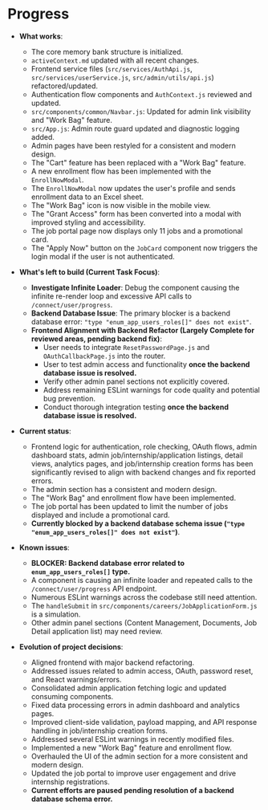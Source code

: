 # Progress

- **What works**:
  - The core memory bank structure is initialized.
  - `activeContext.md` updated with all recent changes.
  - Frontend service files (`src/services/AuthApi.js`, `src/services/userService.js`, `src/admin/utils/api.js`) refactored/updated.
  - Authentication flow components and `AuthContext.js` reviewed and updated.
  - `src/components/common/Navbar.js`: Updated for admin link visibility and "Work Bag" feature.
  - `src/App.js`: Admin route guard updated and diagnostic logging added.
  - Admin pages have been restyled for a consistent and modern design.
  - The "Cart" feature has been replaced with a "Work Bag" feature.
  - A new enrollment flow has been implemented with the `EnrollNowModal`.
  - The `EnrollNowModal` now updates the user's profile and sends enrollment data to an Excel sheet.
  - The "Work Bag" icon is now visible in the mobile view.
  - The "Grant Access" form has been converted into a modal with improved styling and accessibility.
  - The job portal page now displays only 11 jobs and a promotional card.
  - The "Apply Now" button on the `JobCard` component now triggers the login modal if the user is not authenticated.

- **What's left to build (Current Task Focus)**:
  - **Investigate Infinite Loader**: Debug the component causing the infinite re-render loop and excessive API calls to `/connect/user/progress`.
  - **Backend Database Issue**: The primary blocker is a backend database error: `"type "enum_app_users_roles[]" does not exist"`.
  - **Frontend Alignment with Backend Refactor (Largely Complete for reviewed areas, pending backend fix)**:
    - User needs to integrate `ResetPasswordPage.js` and `OAuthCallbackPage.js` into the router.
    - User to test admin access and functionality **once the backend database issue is resolved.**
    - Verify other admin panel sections not explicitly covered.
    - Address remaining ESLint warnings for code quality and potential bug prevention.
    - Conduct thorough integration testing **once the backend database issue is resolved.**

- **Current status**:
  - Frontend logic for authentication, role checking, OAuth flows, admin dashboard stats, admin job/internship/application listings, detail views, analytics pages, and job/internship creation forms has been significantly revised to align with backend changes and fix reported errors.
  - The admin section has a consistent and modern design.
  - The "Work Bag" and enrollment flow have been implemented.
  - The job portal has been updated to limit the number of jobs displayed and include a promotional card.
  - **Currently blocked by a backend database schema issue (`"type "enum_app_users_roles[]" does not exist"`)**.

- **Known issues**:
  - **BLOCKER: Backend database error related to `enum_app_users_roles[]` type.**
  - A component is causing an infinite loader and repeated calls to the `/connect/user/progress` API endpoint.
  - Numerous ESLint warnings across the codebase still need attention.
  - The `handleSubmit` in `src/components/careers/JobApplicationForm.js` is a simulation.
  - Other admin panel sections (Content Management, Documents, Job Detail application list) may need review.

- **Evolution of project decisions**:
  - Aligned frontend with major backend refactoring.
  - Addressed issues related to admin access, OAuth, password reset, and React warnings/errors.
  - Consolidated admin application fetching logic and updated consuming components.
  - Fixed data processing errors in admin dashboard and analytics pages.
  - Improved client-side validation, payload mapping, and API response handling in job/internship creation forms.
  - Addressed several ESLint warnings in recently modified files.
  - Implemented a new "Work Bag" feature and enrollment flow.
  - Overhauled the UI of the admin section for a more consistent and modern design.
  - Updated the job portal to improve user engagement and drive internship registrations.
  - **Current efforts are paused pending resolution of a backend database schema error.**
